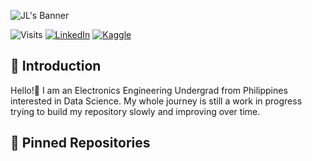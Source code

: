 
![JL's Banner](./assets/banner.png)

![Visits](https://badges.pufler.dev/visits/bualoydgreat/bualoydgreat)
[![LinkedIn](https://img.shields.io/badge/linkedin-%230077B5.svg?style=for-the-badge&logo=linkedin&logoColor=white)](https://www.linkedin.com/in/jlbualoy/)
[![Kaggle](https://img.shields.io/badge/Kaggle-035a7d?style=for-the-badge&logo=kaggle&logoColor=white)](https://www.kaggle.com/jlbualoy)

## 🫡 Introduction
Hello!👋 I am an Electronics Engineering Undergrad from Philippines interested in Data Science. 
My whole journey is still a work in progress trying to build my repository slowly and improving over time.

## 📌 Pinned Repositories
<!-- Pinned Repositories -- >

<a href="https://github.com/bualoydgreat/presidential-prediction-facial.git">
  <img align="center" style="margin:1rem 0.5rem" src="https://github-readme-stats.vercel.app/api/pin/?username=bualoydgreat&repo=presidential-prediction-facial&title_color=ffffff&text_color=c9cacc&icon_color=4AB197&bg_color=1A2B34" />
</a>
<br>
<br>

## 🐱 GitHub Stats
<!-- GitHub Stats -- >

<a href="https://github.com/bualoydgreat">
  <img align="center" style="margin:0.5rem" src="https://github-readme-stats.vercel.app/api/top-langs/?username=bualoydgreat&hide=html,css&title_color=ffffff&text_color=c9cacc&icon_color=4AB197&bg_color=1A2B34" />
</a>

<a href="https://github.com/braydoncoyer">
  <img align="center" style="margin:0.5rem" src="https://github-readme-stats.vercel.app/api?username=bualoydgreat&show_icons=true&line_height=27&count_private=true&title_color=ffffff&text_color=c9cacc&icon_color=4AB097&bg_color=1A2B34" alt="Braydon's GitHub Stats" />
</a>
<br>
<br>

##🐱 Skills
![Python](https://img.shields.io/badge/python-3670A0?style=for-the-badge&logo=python&logoColor=ffdd54)
![Jupyter Notebook](https://img.shields.io/badge/jupyter-%23FA0F00.svg?style=for-the-badge&logo=jupyter&logoColor=white)
![Keras](https://img.shields.io/badge/Keras-%23D00000.svg?style=for-the-badge&logo=Keras&logoColor=white)
![NumPy](https://img.shields.io/badge/numpy-%23013243.svg?style=for-the-badge&logo=numpy&logoColor=white)
![Pandas](https://img.shields.io/badge/pandas-%23150458.svg?style=for-the-badge&logo=pandas&logoColor=white)
![scikit-learn](https://img.shields.io/badge/scikit--learn-%23F7931E.svg?style=for-the-badge&logo=scikit-learn&logoColor=white)
![TensorFlow](https://img.shields.io/badge/TensorFlow-%23FF6F00.svg?style=for-the-badge&logo=TensorFlow&logoColor=white)
![OpenCV](https://img.shields.io/badge/opencv-%23white.svg?style=for-the-badge&logo=opencv&logoColor=white)
![Anaconda](https://img.shields.io/badge/Anaconda-%2344A833.svg?style=for-the-badge&logo=anaconda&logoColor=white)
![Git](https://img.shields.io/badge/git-%23F05033.svg?style=for-the-badge&logo=git&logoColor=white)
![Arduino](https://img.shields.io/badge/-Arduino-00979D?style=for-the-badge&logo=Arduino&logoColor=white)
![Raspberry Pi](https://img.shields.io/badge/-RaspberryPi-C51A4A?style=for-the-badge&logo=Raspberry-Pi)
